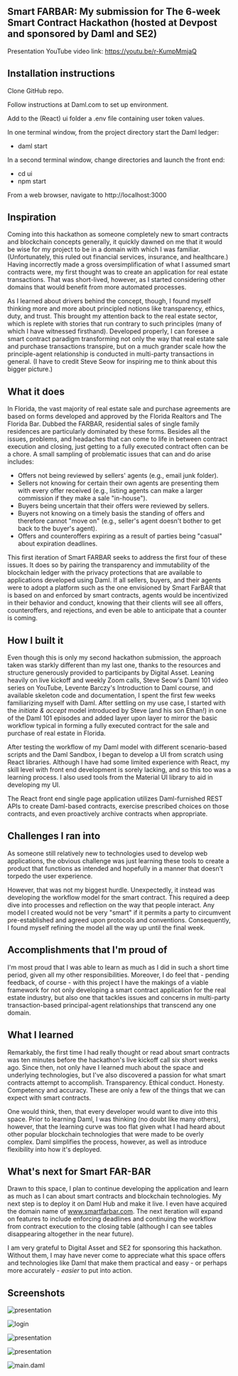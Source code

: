 ## Smart FARBAR: My submission for The 6-week Smart Contract Hackathon (hosted at Devpost and sponsored by Daml and SE2)

Presentation YouTube video link: https://youtu.be/r-KumpMmjaQ

## Installation instructions
Clone GitHub repo.

Follow instructions at Daml.com to set up environment.

Add to the (React) ui folder a .env file containing user token values.

In one terminal window, from the project directory start the Daml ledger:
- daml start

In a second terminal window, change directories and launch the front end:
- cd ui
- npm start

From a web browser, navigate to http://localhost:3000

## Inspiration
Coming into this hackathon as someone completely new to smart contracts and blockchain concepts generally, it quickly dawned on me that it would be wise for my project to be in a domain with which I was familiar.  (Unfortunately, this ruled out financial services, insurance, and healthcare.) Having incorrectly made a gross oversimplification of what I assumed smart contracts were, my first thought was to create an application for real estate transactions. That was short-lived, however, as I started considering other domains that would benefit from more automated processes.

As I learned about drivers behind the concept, though, I found myself thinking more and more about principled notions like transparency, ethics, duty, and trust.  This brought my attention back to the real estate sector, which is replete with stories that run contrary to such principles (many of which I have witnessed firsthand).  Developed properly, I can foresee a smart contract paradigm transforming not only the way that real estate sale and purchase transactions transpire, but on a much grander scale how the principle-agent relationship is conducted in multi-party transactions in general. (I have to credit Steve Seow for inspiring me to think about this bigger picture.)

## What it does
In Florida, the vast majority of real estate sale and purchase agreements are based on forms developed and approved by the Florida Realtors and The Florida Bar.  Dubbed the FARBAR, residential sales of single family residences are particularly dominated by these forms. Besides all the issues, problems, and headaches that can come to life in between contract execution and closing, just getting to a fully executed contract often can be a chore.  A small sampling of problematic issues that can and do arise includes:
- Offers not being reviewed by sellers' agents (e.g., email junk folder).
- Sellers not knowing for certain their own agents are presenting them with every offer received (e.g., listing agents can make a larger commission if they make a sale "in-house").
- Buyers being uncertain that their offers were reviewed by sellers.
- Buyers not knowing on a timely basis the standing of offers and therefore cannot "move on" (e.g., seller's agent doesn't bother to get back to the buyer's agent).
- Offers and counteroffers expiring as a result of parties being "casual" about expiration deadlines.

This first iteration of Smart FARBAR seeks to address the first four of these issues. It does so by pairing the transparency and immutability of the blockchain ledger with the privacy protections that are available to applications developed using Daml. If all sellers, buyers, and their agents were to adopt a platform such as the one envisioned by Smart FarBAR that is based on and enforced by smart contracts, agents would be incentivized in their behavior and conduct, knowing that their clients will see all offers, counteroffers, and rejections, and even be able to anticipate that a counter is coming.

## How I built it
Even though this is only my second hackathon submission, the approach taken was starkly different than my last one, thanks to the resources and structure generously provided to participants by Digital Asset. Leaning heavily on live kickoff and weekly Zoom calls, Steve Seow's Daml 101 video series on YouTube, Levente Barczy's Introduction to Daml course, and available skeleton code and documentation, I spent the first few weeks familiarizing myself with Daml. After settling on my use case, I started with the _initiate & accept_ model introduced by Steve (and his son Ethan!) in one of the Daml 101 episodes and added layer upon layer to mirror the basic workflow typical in forming a fully executed contract for the sale and purchase of real estate in Florida.

After testing the workflow of my Daml model with different scenario-based scripts and the Daml Sandbox, I began to develop a UI from scratch using React libraries. Although I have had some limited experience with React, my skill level with front end development is sorely lacking, and so this too was a learning process. I also used tools from the Material UI library to aid in developing my UI.

The React front end single page application utilizes Daml-furnished REST APIs to create Daml-based contracts, exercise prescribed choices on those contracts, and even proactively archive contracts when appropriate.

## Challenges I ran into
As someone still relatively new to technologies used to develop web applications, the obvious challenge was just learning these tools to create a product that functions as intended and hopefully in a manner that doesn't torpedo the user experience.

However, that was not my biggest hurdle. Unexpectedly, it instead was developing the workflow model for the smart contract. This required a deep dive into processes and reflection on the way that people interact. Any model I created would not be very "smart" if it permits a party to circumvent pre-established and agreed upon protocols and conventions. Consequently, I found myself refining the model all the way up until the final week.

## Accomplishments that I'm proud of
I'm most proud that I was able to learn as much as I did in such a short time period, given all my other responsibilities.  Moreover, I do feel that - pending feedback, of course - with this project I have the makings of a viable framework for not only developing a smart contract application for the real estate industry, but also one that tackles issues and concerns in multi-party transaction-based principal-agent relationships that transcend any one domain.

## What I learned
Remarkably, the first time I had really thought or read about smart contracts was ten minutes before the hackathon's live kickoff call six short weeks ago.  Since then, not only have I learned much about the space and underlying technologies, but I've also discovered a passion for what smart contracts attempt to accomplish.  Transparency.  Ethical conduct.  Honesty.  Competency and accuracy.  These are only a few of the things that we can expect with smart contracts.

One would think, then, that every developer would want to dive into this space.  Prior to learning Daml, I was thinking (no doubt like many others), however, that the learning curve was too flat given what I had heard about other popular blockchain technologies that were made to be overly complex.  Daml simplifies the process, however, as well as introduce flexibility into how it's deployed.

## What's next for Smart FAR-BAR
Drawn to this space, I plan to continue developing the application and learn as much as I can about smart contracts and blockchain technologies. My next step is to deploy it on Daml Hub and make it live. I even have acquired the domain name of www.smartfarbar.com. The next iteration will expand on features to include enforcing deadlines and continuing the workflow from contract execution to the closing table (although I can see tables disappearing altogether in the near future).

I am very grateful to Digital Asset and SE2 for sponsoring this hackathon.  Without them, I may have never come to appreciate what this space offers and technologies like Daml that make them practical and easy - or perhaps more accurately - _easier_ to put into action.

## Screenshots

<img src="https://i.ibb.co/qmf6hNN/smart-far-bar.gif" title="Slide Show (animated GIF)" alt="presentation"></a>

<img src="https://i.ibb.co/Nm4dtLL/screenshot0.png" title="Login screen" alt="login"></a>

<img src="https://i.ibb.co/nDgGt7N/screenshot1.png" title="Client dashboard" alt="presentation"></a>

<img src="https://i.ibb.co/2N6H2J3/screenshot2.png" title="Realtor dashboard" alt="presentation"></a>

<img src="https://i.ibb.co/0C0fVLx/screenshot3.png" title="Main.daml file in VS Code" alt="main.daml"></a>
